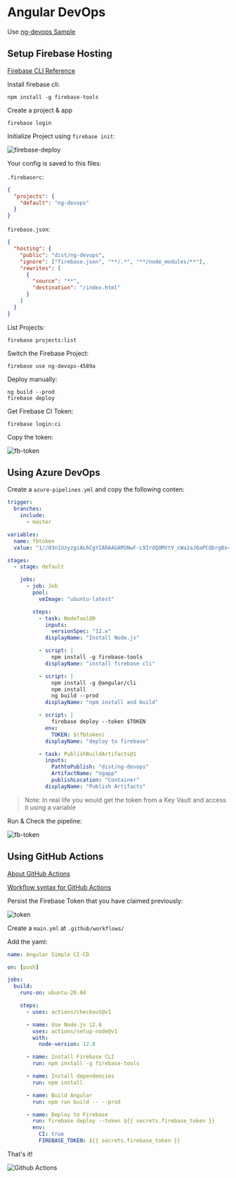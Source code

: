 # Angular DevOps

Use [ng-devops Sample](https://github.com/ARambazamba/ng-devops)

## Setup Firebase Hosting

[Firebase CLI Reference](https://firebase.google.com/docs/cli)

Install firebase cli:

```
npm install -g firebase-tools
```

Create a project & app

```
firebase login
```

Initialize Project using `firebase init`:

![firebase-deploy](_images/firebase-deploy.png)

Your config is saved to this files:

`.firebaserc`:

```json
{
  "projects": {
    "default": "ng-devops"
  }
}
```

`firebase.json`:

```json
{
  "hosting": {
    "public": "dist/ng-devops",
    "ignore": ["firebase.json", "**/.*", "**/node_modules/**"],
    "rewrites": [
      {
        "source": "**",
        "destination": "/index.html"
      }
    ]
  }
}
```

List Projects:

```
firebase projects:list
```

Switch the Firebase Project:

```
firebase use ng-devops-4589a
```

Deploy manually:

```
ng build --prod
firebase deploy
```

Get Firebase CI Token:

```
firebase login:ci
```

Copy the token:

![fb-token](_images/fb-token.png)

## Using Azure DevOps

Create a `azure-pipelines.yml` and copy the following conten:

```yml
trigger:
  branches:
    include:
      - master

variables:
  name: fbtoken
  value: "1//03n1UzyzgiAL6CgYIARAAGAMSNwF-L9IrdQOMVtV_cWa2aJ0aPCQbrgBs4970n7TmOg4JRWFcJxYqvc9LwiKp4nQi1qhPursS4kA"

stages:
  - stage: default

    jobs:
      - job: Job
        pool:
          vmImage: "ubuntu-latest"

        steps:
          - task: NodeTool@0
            inputs:
              versionSpec: "12.x"
            displayName: "Install Node.js"

          - script: |
              npm install -g firebase-tools
            displayName: "install firebase cli"

          - script: |
              npm install -g @angular/cli
              npm install
              ng build --prod
            displayName: "npm install and build"

          - script: |
              firebase deploy --token $TOKEN
            env:
              TOKEN: $(fbtoken)
            displayName: "deploy to firebase"

          - task: PublishBuildArtifacts@1
            inputs:
              PathtoPublish: "dist/ng-devops"
              ArtifactName: "ngapp"
              publishLocation: "Container"
            displayName: "Publish Artifacts"
```

> Note: In real life you would get the token from a Key Vault and access it using a variable

Run & Check the pipeline:

![fb-token](_images/run-pipeline.png)

## Using GitHub Actions

[About GitHub Actions](https://help.github.com/en/articles/about-github-actions)

[Workflow syntax for GitHub Actions](https://help.github.com/en/articles/workflow-syntax-for-github-actions)

Persist the Firebase Token that you have claimed previously:

![token](_images/github-secret.jpg)

Create a `main.yml` at `.github/workflows/`

Add the yaml:

```yaml
name: Angular Simple CI-CD

on: [push]

jobs:
  build:
    runs-on: ubuntu-20.04

    steps:
      - uses: actions/checkout@v1

      - name: Use Node.js 12.8
        uses: actions/setup-node@v1
        with:
          node-version: 12.8

      - name: Install Firebase CLI
        run: npm install -g firebase-tools

      - name: Install dependencies
        run: npm install

      - name: Build Angular
        run: npm run build -- --prod

      - name: Deploy to Firebase
        run: firebase deploy --token ${{ secrets.firebase_token }}
        env:
          CI: true
          FIREBASE_TOKEN: ${{ secrets.firebase_token }}
```

That's it!

![Github Actions](_images/github-cicd.jpg)
